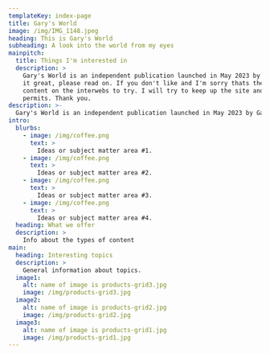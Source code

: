 ```yaml
---
templateKey: index-page
title: Gary's World
image: /img/IMG_1148.jpeg
heading: This is Gary's World
subheading: A look into the world from my eyes 
mainpitch:
  title: Things I'm interested in
  description: >
    Gary's World is an independent publication launched in May 2023 by Gary Dohmeier II. If you like 
    it great, please read on. If you don't like and I'm sorry thats the case, there is alot of other 
    content on the interwebs to try. I will try to keep up the site and add new content as time 
    permits. Thank you.
description: >-
  Gary's World is an independent publication launched in May 2023 by Gary Dohmeier II.
intro:
  blurbs:
    - image: /img/coffee.png
      text: >
        Ideas or subject matter area #1.  
    - image: /img/coffee.png
      text: >
        Ideas or subject matter area #2.  
    - image: /img/coffee.png
      text: >
        Ideas or subject matter area #3.  
    - image: /img/coffee.png
      text: >
        Ideas or subject matter area #4.  
  heading: What we offer
  description: >
    Info about the types of content
main:
  heading: Interesting topics
  description: >
    General information about topics.
  image1:
    alt: name of image is products-grid3.jpg
    image: /img/products-grid3.jpg
  image2:
    alt: name of image is products-grid2.jpg
    image: /img/products-grid2.jpg
  image3:
    alt: name of image is products-grid1.jpg
    image: /img/products-grid1.jpg
---
```

